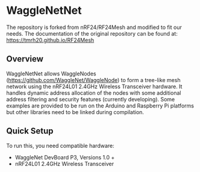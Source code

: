 # WaggleNetNet

The repository is forked from nRF24/RF24Mesh and modified to fit our needs. The documentation of the original repository can be found at: https://tmrh20.github.io/RF24Mesh

## Overview

WaggleNetNet allows WaggleNodes (https://github.com/WaggleNet/WaggleNode) to form a tree-like mesh network using the nRF24L01 2.4GHz Wireless Transceiver hardware. It handles dynamic address allocation of the nodes with some additional address filtering and security features (currently developing). Some examples are provided to be run on the Arduino and Raspberry Pi platforms but other libraries need to be linked during compilation.

## Quick Setup

To run this, you need compatible hardware:

* WaggleNet DevBoard P3, Versions 1.0 +
* nRF24L01 2.4GHz Wireless Transceiver



